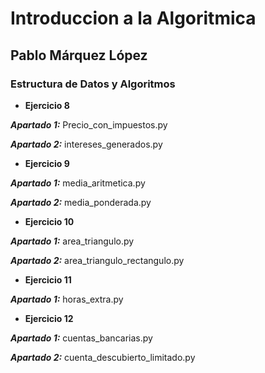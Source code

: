 # Introduccion a la Algoritmica

## Pablo Márquez López

### Estructura de Datos y Algoritmos

- **Ejercicio 8**

***Apartado 1:*** Precio_con_impuestos.py

***Apartado 2:*** intereses_generados.py


- **Ejercicio 9**

***Apartado 1:*** media_aritmetica.py

***Apartado 2:*** media_ponderada.py


- **Ejercicio 10**

***Apartado 1:*** area_triangulo.py

***Apartado 2:*** area_triangulo_rectangulo.py


- **Ejercicio 11**

***Apartado 1:*** horas_extra.py


- **Ejercicio 12**

***Apartado 1:*** cuentas_bancarias.py

***Apartado 2:*** cuenta_descubierto_limitado.py